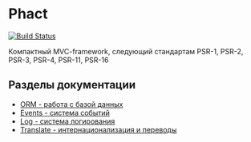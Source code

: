# Phact

[![Build Status](https://travis-ci.org/phact-cmf/phact.svg?branch=master)](https://travis-ci.org/phact-cmf/phact)

Компактный MVC-framework, следующий стандартам PSR-1, PSR-2, PSR-3, PSR-4, PSR-11, PSR-16

## Разделы документации

* [ORM - работа с базой данных](./docs/orm.md)
* [Events - система событий](./docs/events.md)
* [Log - система логирования](./docs/log.md)
* [Translate - интернационализация и переводы](./docs/translate.md)